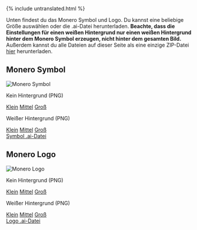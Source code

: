 {% include untranslated.html %}
<div class="text-center container description">
<p>Unten findest du das Monero Symbol und Logo. Du kannst eine beliebige Größe auswählen oder die .ai-Datei herunterladen. <strong>Beachte, dass die Einstellungen für einen weißen Hintergrund nur einen weißen Hintergrund hinter dem Monero Symbol erzeugen, nicht hinter dem gesamten Bild.</strong> Außerdem kannst du alle Dateien auf dieser Seite als eine einzige ZIP-Datei <a href="/press-kit/monero-press-kit.zip">hier</a> herunterladen.</p>
</div>
<section class="container">
    <div class="row">
        <div class="left half no-pad-sm col-lg-6 col-md-6 col-sm-12 col-xs-12">
            <div class="info-block">
                <div class="row center-xs">
                    <div class="col">
                        <h2>Monero Symbol</h2>
                    </div>
                </div>
                <div class="row center-xs">
                    <img src="/press-kit/symbols/monero-symbol-480.png" alt="Monero Symbol" class="symbol-logo">
                </div>
                <div class="row center-xs press">
                    <div class="col-md-6">
                        <p>Kein Hintergrund (PNG)</p>
                        <a href="/press-kit/symbols/monero-symbol-480.png">Klein</a>
                        <a href="/press-kit/symbols/monero-symbol-800.png">Mittel</a>
                        <a href="/press-kit/symbols/monero-symbol-1280.png">Groß</a>
                    </div>
                    <div class="col-md-6">
                        <p>Weißer Hintergrund (PNG)</p>
                        <a href="/press-kit/symbols/monero-symbol-on-white-480.png">Klein</a>
                        <a href="/press-kit/symbols/monero-symbol-on-white-800.png">Mittel</a>
                        <a href="/press-kit/symbols/monero-symbol-on-white-1280.png">Groß</a>
                    </div> 
                </div>
                <div class="row center-xs press">
                    <a href="/press-kit/symbols/monero-symbol.ai" class="adi">Symbol .ai-Datei</a>
                </div>
            </div>
        </div>
        <div class="right half col-lg-6 col-md-6 col-sm-12 col-xs-12">
            <div class="info-block">
                <div class="row center-xs">
                    <div class="col">
                        <h2>Monero Logo</h2>
                    </div>
                </div>
                <div class="row center-xs">
                   <div class="col-xs-12">
                       <img src="/press-kit/logos/monero-logo-480.png" alt="Monero Logo" class="monero-symbol-logo">
                   </div>
                </div>
                <div class="row center-xs press">
                    <div class="col-md-6">
                        <p>Kein Hintergrund (PNG)</p>
                        <a href="/press-kit/logos/monero-logo-480.png">Klein</a>
                        <a href="/press-kit/logos/monero-logo-800.png">Mittel</a>
                        <a href="/press-kit/logos/monero-logo-1280.png">Groß</a>
                    </div>
                    <div class="col-md-6">
                        <p>Weißer Hintergrund (PNG)</p>
                        <a href="/press-kit/logos/monero-logo-symbol-on-white-480.png">Klein</a>
                        <a href="/press-kit/logos/monero-logo-symbol-on-white-800.png">Mittel</a>
                        <a href="/press-kit/logos/monero-logo-symbol-on-white-1280.png">Groß</a>
                    </div> 
                </div>
                <div class="row center-xs press">
                   <div class="col-xs-12">
                    <a href="/press-kit/logos/monero-logo.ai" class="adi">Logo .ai-Datei</a>
                   </div>
                </div>
            </div>
        </div>
    </div>
</section>